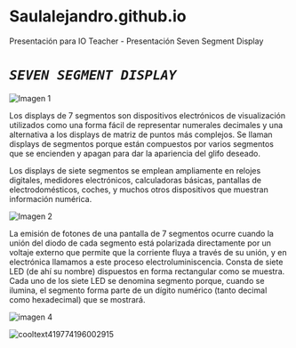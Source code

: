 # Saulalejandro.github.io
Presentación para IO Teacher - 
Presentación Seven Segment Display

# *`SEVEN SEGMENT DISPLAY`*
![Imagen 1](https://user-images.githubusercontent.com/71794209/191566714-3084f42e-0fe4-404e-beb7-d0aaeec7bcb8.jpg)    

Los displays de 7 segmentos son dispositivos electrónicos de visualización utilizados como una forma fácil de representar numerales decimales y una alternativa a los displays de matriz de puntos más complejos.
Se llaman displays de segmentos porque están compuestos por varios segmentos que se encienden y apagan para dar la apariencia del glifo deseado.

Los displays de siete segmentos se emplean ampliamente en relojes digitales, medidores electrónicos, calculadoras básicas, pantallas de electrodomésticos, coches, y muchos otros dispositivos que muestran información numérica.
        
![Imagen 2](https://user-images.githubusercontent.com/71794209/191566773-159bf0df-329b-43d8-a7b8-81cc36bfee28.png)


La emisión de fotones de una pantalla de 7 segmentos ocurre cuando la unión del diodo de cada segmento está polarizada directamente por un voltaje externo que permite que la corriente fluya a través de su unión, y en electrónica llamamos a este proceso electroluminiscencia.
Consta de siete LED (de ahí su nombre) dispuestos en forma rectangular como se muestra. Cada uno de los siete LED se denomina segmento porque, cuando se ilumina, el segmento forma parte de un dígito numérico (tanto decimal como hexadecimal) que se mostrará.

![imagen 4](https://user-images.githubusercontent.com/71794209/191569947-5061e850-c243-493b-9069-df08fc96bb48.png)


![cooltext419774196002915](https://user-images.githubusercontent.com/71794209/191570234-684faf29-9803-486b-b1af-bd351838f4c2.png)
